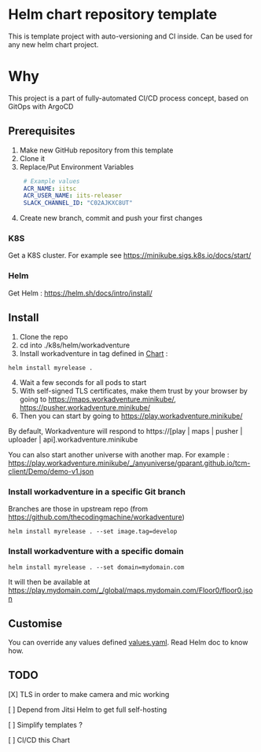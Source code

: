# Helm chart repository template

This is template project with auto-versioning and CI inside. Can be used for any new helm chart project.

# Why
This project is a part of fully-automated CI/CD process concept, based on GitOps with ArgoCD

## Prerequisites
1. Make new GitHub repository from this template
2. Clone it
3. Replace/Put Environment Variables
   ```yaml
    # Example values
    ACR_NAME: iitsc
    ACR_USER_NAME: iits-releaser
    SLACK_CHANNEL_ID: "C02AJKXC8UT"
   ```
4. Create new branch, commit and push your first changes
### K8S

Get a K8S cluster. For example see https://minikube.sigs.k8s.io/docs/start/

### Helm

Get Helm : https://helm.sh/docs/intro/install/

## Install

1. Clone the repo
2. cd into ./k8s/helm/workadventure
3. Install workadventure in tag defined in [Chart](./Chart.yml) :
```
helm install myrelease .
```
4. Wait a few seconds for all pods to start
5. With self-signed TLS certificates, make them trust by your browser by going to https://maps.workadventure.minikube/, https://pusher.workadventure.minikube/
6. Then you can start by going to https://play.workadventure.minikube/


By default, Workadventure will respond to https://[play | maps | pusher | uploader | api].workadventure.minikube

You can also start another universe with another map. For example : https://play.workadventure.minikube/_/anyuniverse/gparant.github.io/tcm-client/Demo/demo-v1.json

### Install workadventure in a specific Git branch

Branches are those in upstream repo (from https://github.com/thecodingmachine/workadventure)

```
helm install myrelease . --set image.tag=develop
```

### Install workadventure with a specific domain
```
helm install myrelease . --set domain=mydomain.com
```

It will then be available at https://play.mydomain.com/_/global/maps.mydomain.com/Floor0/floor0.json


## Customise

You can override any values defined [values.yaml](./values.yaml). Read Helm doc to know how.

## TODO

[X] TLS in order to make camera and mic working

[ ] Depend from Jitsi Helm to get full self-hosting

[ ] Simplify templates ?

[ ] CI/CD this Chart
